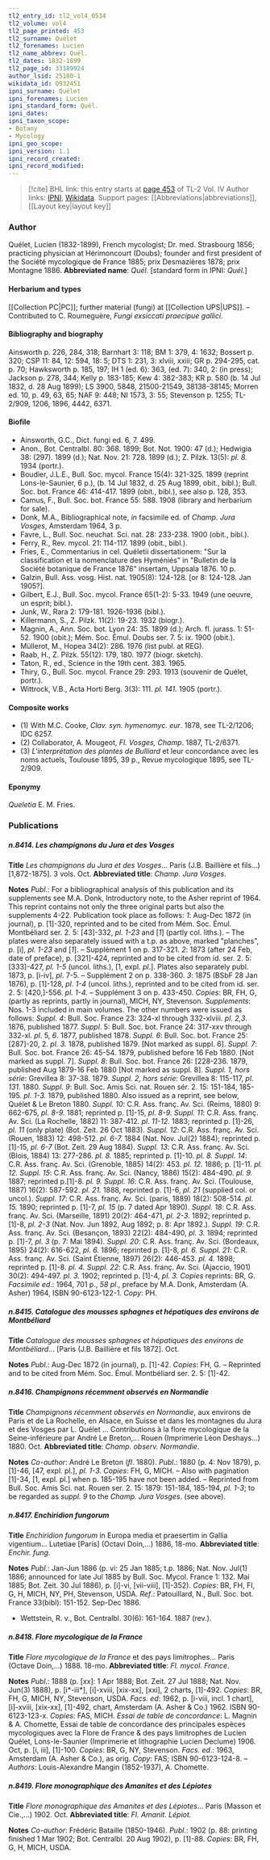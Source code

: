 ```yaml
---
tl2_entry_id: tl2_vol4_0534
tl2_volume: vol4
tl2_page_printed: 453
tl2_surname: Quélet
tl2_forenames: Lucien
tl2_name_abbrev: Quél.
tl2_dates: 1832-1899
tl2_page_id: 33189924
author_lsid: 25180-1
wikidata_id: Q932451
ipni_surname: Quélet
ipni_forenames: Lucien
ipni_standard_form: Quél.
ipni_dates: 
ipni_taxon_scope: 
- Botany
- Mycology
ipni_geo_scope: 
ipni_version: 1.1
ipni_record_created: 
ipni_record_modified:
---
```


> [!cite] BHL link: this entry starts at [page 453](https://www.biodiversitylibrary.org/page/33189924) of TL-2 Vol. IV
> Author links: [IPNI](https://www.ipni.org/a/25180-1), [Wikidata](https://www.wikidata.org/wiki/Q932451). Support pages: [[Abbreviations|abbreviations]], [[Layout key|layout key]]

### Author

Quélet, Lucien (1832-1899), French mycologist; Dr. med. Strasbourg 1856; practicing physician at Hérimoncourt (Doubs); founder and first president of the Société mycologique de France 1885; prix Desmazières 1878; prix Montagne 1886. 
**Abbreviated name**: *Quél.* \[standard form in IPNI: *Quél.*\]

#### Herbarium and types

[[Collection PC|PC]]; further material (fungi) at [[Collection UPS|UPS]]. – Contributed to C. Roumeguère, *Fungi exsiccati praecipue gallici*.

#### Bibliography and biography

Ainsworth p. 226, 284, 318; Barnhart 3: 118; BM 1: 379, 4: 1632; Bossert p. 320; CSP 11: 84, 12: 594, 18: 5; DTS 1: 231, 3: xlviii, xxiii; GR p. 294-295, cat. p. 70; Hawksworth p. 185, 197; IH 1 (ed. 6): 363, (ed. 7): 340, 2: (in press); Jackson p. 278, 344; Kelly p. 183-185; Kew 4: 382-383; KR p. 580 (b. 14 Jul 1832, d. 28 Aug 1899); LS 3900, 5848, 21500-21549, 38138-38145; Morren ed. 10, p. 49, 63, 65; NAF 9: 448; NI 1573, 3: 55; Stevenson p. 1255; TL-2/909, 1206, 1896, 4442, 6371.

#### Biofile

- Ainsworth, G.C., Dict. fungi ed. 6, 7. 499.
- Anon., Bot. Centralbl. 80: 368. 1899; Bot. Not. 1900: 47 (d.); Hedwigia 38: (297). 1899 (d.); Nat. Nov. 21: 728. 1899 (d.); Z. Pilzk. 13(5): *pl. 8.* 1934 (portr.).
- Boudier, J.L.E., Bull. Soc. mycol. France 15(4): 321-325. 1899 (reprint Lons-le-Saunier, 6 p.), (b. 14 Jul 1832, d. 25 Aug 1899, obit., bibl.); Bull. Soc. bot. France 46: 414-417. 1899 (obit., bibl.), see also p. 128, 353.
- Camus, F., Bull. Soc. bot. France 55: 588. 1908 (library and herbarium for sale).
- Donk, M.A., Bibliographical note, *in* facsimile ed. of *Champ. Jura Vosges*, Amsterdam 1964, 3 p.
- Favre, L., Bull. Soc. neuchat. Sci. nat. 28: 233-238. 1900 (obit., bibl.).
- Ferry, R., Rev. mycol. 21: 114-117. 1899 (obit., bibl.).
- Fries, E., Commentarius in cel. Quéletii dissertationem: "Sur la classification et la nomenclature des Hyméniés" in "Bulletin de la Société botanique de France 1876" insertam, Uppsala 1876. 10 p.
- Galzin, Bull. Ass. vosg. Hist. nat. 1905(8): 124-128. \[or 8: 124-128. Jan 1905?\].
- Gilbert, E.J., Bull. Soc. mycol. France 65(1-2): 5-33. 1949 (une oeuvre, un esprit; bibl.).
- Junk, W., Rara 2: 179-181. 1926-1936 (bibl.).
- Killermann, S., Z. Pilzk. 11(2): 19-23. 1932 (biogr.).
- Magnin, A., Ann. Soc. bot. Lyon 24: 35. 1899 (d.); Arch. fl. jurass. 1: 51-52. 1900 (obit.); Mém. Soc. Émul. Doubs ser. 7. 5: ix. 1900 (obit.).
- Müllerot, M., Hopea 34(2): 286. 1976 (list publ. at REG).
- Raab, H., Z. Pilzk. 55(12): 179, 180. 1977 (biogr. sketch).
- Taton, R., ed., Science in the 19th cent. 383. 1965.
- Thiry, G., Bull. Soc. mycol. France 29: 293. 1913 (souvenir de Quélet, portr.).
- Wittrock, V.B., Acta Horti Berg. 3(3): 111. *pl. 141.* 1905 (portr.).

#### Composite works

- (1) With M.C. Cooke, *Clav. syn. hymenomyc. eur*. 1878, see TL-2/1206; IDC 6257.
- (2) Collaborator, A. Mougeot, *Fl. Vosges, Champ*. 1887, TL-2/6371.
- (3) *L'interprétation des plantes de Bulliard* et leur concordance avec les noms actuels, Toulouse 1895, 39 p., Revue mycologique 1895, see TL-2/909.

#### Eponymy

*Queletia* E. M. Fries.

### Publications

##### n.8414. Les champignons du Jura et des Vosges

**Title**
*Les champignons du Jura et des Vosges*... Paris (J.B. Baillière et fils...) \[1,872-1875\]. 3 vols. Oct.
**Abbreviated title**: *Champ. Jura Vosges*.

**Notes**
*Publ*.: For a bibliographical analysis of this publication and its supplements see M.A. Donk, Introductory note, to the Asher reprint of 1964. This reprint contains not only the three original parts but also the supplements 4-22. Publication took place as follows:
*1*: Aug-Dec 1872 (in journal), p. \[1\]-320, reprinted and to be cited from Mém. Soc. Émul. Montbéliard ser. 2. 5: \[43\]-332, *pl. 1-23* and \[*1*\] (partly col. liths.). – The plates were also separately issued with a t.p. as above, marked "planches", p. \[i\], *pl. 1-23* and \[*1*\]. – Supplément 1 on p. 317-321.
*2*: 1873 (after 24 Feb, date of preface), p. \[321\]-424, reprinted and to be cited from id. ser. 2. 5: \[333\]-427, *pl. 1-5* (uncol. liths.), \[1, expl. *pl*.\]. Plates also separately publ. 1873, p. \[i-iv\], *pl*. 7-5. – Supplément 2 on p. 338-360.
*3*: 1875 (BSbF 28 Jan 1876), p. \[1\]-128, *pl. 1-4* (uncol. liths.), reprinted and to be cited from id. ser. 2. 5: \[420,\]-556. *pl. 1-4.* – Supplément 3 on p. 433-450.
*Copies*: BR, FH, G, (partly as reprints, partly in journal), MICH, NY, Stevenson.
*Supplements*: Nos. 1-3 included in main volumes. The other numbers were issued as follows:
*Suppl. 4*: Bull. Soc. France 23: 324-xl through 332-xlviii. *pl. 2,3*. 1876, published 1877.
*Suppl*. 5: Bull. Soc. bot. France 24: 317-xxv through 332-xl. *pl*. 5, *6*. 1877, published 1878.
*Suppl. 6*: Bull. Soc. bot. France 25: \[287\]-20, 2. *pl. 3.* 1878, published 1879. \[Not marked as suppl. 6\].
*Suppl. 7*: Bull. Soc. bot. France 26: 45-54. 1879, published before 16 Feb 1880. \[Not marked as suppl. 7\].
*Suppl. 8*: Bull. Soc. bot. France 26: \[228-236. 1879, published Aug 1879-16 Feb 1880 \[Not marked as suppl. 8\].
*Suppl. 1, hors série*: Grevillea 8: 37-38. 1879.
*Suppl. 2, hors série*: Grevillea 8: 115-117, *pl. 131.* 1880.
*Suppl. 9*: Bull. Soc. Amis Sci. nat. Rouen sér. 2. 15: 151-184, 185-195. *pl. 1-3.* 1879, published 1880. Also issued as a reprint, see below, Quélet & Le Breton 1880.
*Suppl. 10*: C.R. Ass. franç. Av. Sci. (Reims, 1880) 9: 662-675, *pl. 8-9.* 1881; reprinted p. \[1\]-15, *pl. 8-9.*
*Suppl. 11*: C.R. Ass. franç. Av. Sci. (La Rochelle, 1882) 11: 387-412. *pl. 11-12.* 1883; reprinted p. \[1\]-26, *pl. 11* (only plate) (Bot. Zeit. 26 Oct 1883).
*Suppl. 12*: C.R. Ass. franç. Av. Sci. (Rouen, 1883) 12: 498-512. *pl. 6-7.* 1884 (Nat. Nov. Jul(2) 1884); reprinted p. \[1\]-15, *pl. 6-7* (Bot. Zeit. 29 Aug 1884).
*Suppl. 13*: C.R. Ass. franç. Av. Sci. (Blois, 1884) 13: 277-286. *pl. 8.* 1885; reprinted p. \[1\]-10. *pl. 8.*
*Suppl. 14*: C.R. Ass. franç. Av. Sci. (Grenoble, 1885) 14(2): 453. *pl. 12.* 1886; p. \[1\]-11.
*pl. 12.*
*Suppl. 15*: C.R. Ass. franç. Av. Sci. (Nancy, 1886) 15(2): 484-490. *pl. 9.* 1887; reprinted p.\[1\]-8. *pl. 9.*
*Suppl. 16*: C.R. Ass. franç. Av. Sci. (Toulouse, 1887) 16(2): 587-592. *pl. 21.* 1888, reprinted p. \[1\]-6, *pl. 21* (supplied col. or uncol.).
*Suppl. 17*: C.R. Ass. franç. Av. Sci. (paris, 1889) 18(2): 508-514. *pl. 15.* 1890; reprinted p. \[1\]-7, *pl. 15* (p. 7 dated Apr 1890).
*Suppl. 18*: C.R. Ass. franç. Av. Sci. (Marseille, 1891) 20(2): 464-471, *pl. 2-3.* 1892; reprinted p. \[1\]-8, *pl. 2-3* (Nat. Nov. Jun 1892, Aug 1892; p. 8: Apr 1892.).
*Suppl. 19*: C.R. Ass. franç. Av. Sci. (Besançon, 1893) 22(2): 484-490, *pl. 3.* 1894; reprinted p. \[1\]-7, *pl. 3* (p. 7: Mai 1894).
*Suppl. 20*: C.R. Ass. franç. Av. Sci. (Bordeaux, 1895) 24(2): 616-622, *pl. 6.* 1896; reprinted p. \[1\]-8, *pl. 6.*
*Suppl. 21*: C.R. Ass. franç. Av. Sci. (Saint Étienne, 1897) 26(2): 446-453. *pl. 4.* 1898; reprinted p. \[1\]-8. *pl. 4.*
*Suppl. 22*: C.R. Ass. franç. Av. Sci. (Ajaccio, 1901) 30(2): 494-497. *pl. 3.* 1902; reprinted p. \[1\]-4, *pl. 3.*
*Copies* reprints: BR, G.
*Facsimile ed*.: 1964, 701 p., *58 pl*., preface by M.A. Donk, Amsterdam (A. Asher) 1964, ISBN 90-6123-122-1. *Copy*: PH.

##### n.8415. Catalogue des mousses sphagnes et hépatiques des environs de Montbéliard

**Title**
*Catalogue des mousses sphagnes et hépatiques des environs de Montbéliard*... \[Paris (J.B. Baillière et fils 1872\]. Oct.

**Notes**
*Publ*.: Aug-Dec 1872 (in journal), p. \[1\]-42. *Copies*: FH, G. – Reprinted and to be cited from Mém. Soc. Émul. Montbéliard ser. 2. 5: \[1\]-42.

##### n.8416. Champignons récemment observés en Normandie

**Title**
*Champignons récemment observés en Normandie*, aux environs de Paris et de La Rochelle, en Alsace, en Suisse et dans les montagnes du Jura et des Vosges par L. Quélet ... Contributions à la flore mycologique de la Seine-inférieure par André Le Breton,... Rouen (Imprimerie Léon Deshays...) 1880. Oct.
**Abbreviated title**: *Champ. observ. Normandie*.

**Notes**
*Co-author*: André Le Breton (*fl*. 1880).
*Publ*.: 1880 (p. 4: Nov 1879), p. \[1\]-46, \[47, expl. pl.\], *pl. 1-3. Copies*: FH, G, MICH. – Also with pagination \[1\]-34, \[1, expl. pl.\] when p. 185-195 have not been added. – Reprinted from Bull. Soc. Amis Sci. nat. Rouen ser. 2. 15: 1879: 151-184, 185-194, *pl. 1-3*; to be regarded as *suppl. 9* to the *Champ. Jura Vosges*. (see above).

##### n.8417. Enchiridion fungorum

**Title**
*Enchiridion fungorum* in Europa media et praesertim in Gallia vigentium... Lutetiae \[Paris\] (Octavi Doin,...) 1886, 18-mo.
**Abbreviated title**: *Enchir. fung.*

**Notes**
*Publ*.: Jan-Jun 1886 (p. vi: 25 Jan 1885; t.p. 1886; Nat. Nov. Jul(1) 1886; announced for late Jul 1885 by Bull. Soc. Mycol. France 1: 132. Mai 1885; Bot. Zeit. 30 Jul 1886), p. \[i\]-vi, \[vii-viii\], \[1\]-352). *Copies*: BR, FH, FI, G, H, MICH, NY, PH, Stevenson, USDA.
*Ref*.: Patouillard, N., Bull. Soc. bot. France 33(bibl): 151-152. Sep-Dec 1886.
- Wettstein, R. v., Bot. Centralbl. 30(6): 161-164. 1887 (rev.).

##### n.8418. Flore mycologique de la France

**Title**
*Flore mycologique de la France* et des pays limitrophes... Paris (Octave Doin,...) 1888. 18-mo.
**Abbreviated title**: *Fl. mycol. France*.

**Notes**
*Publ*.: 1888 (p. \[xx\]: 1 Apr 1888; Bot. Zeit. 27 Jul 1888; Nat. Nov. Jun(3) 1888), p. \[i\*-iii\*\], \[i\]-xviii, \[xix-xx\], \[xxi\], 2 charts, \[1\]-492. *Copies*: BR, FH, G, MICH, NY, Stevenson, USDA.
*Facs. ed*: 1962, p. \[i-viii, incl. 1 chart\], \[i\]-xviii, \[xix-xx\], \[1\]-492, chart, Amsterdam (A. Asher & Co.) 1962. ISBN 90-6123-123-x. *Copies*: FAS, MICH.
*Essai de table de concordance*: L. Magnin & A. Chomette, Essai de table de concordance des principales espèces mycologiques avec la Flore de France & des pays limitrophes de Lucien Quélet, Lons-le-Saunier (Imprimerie et lithographie Lucien Declume) 1906. Oct, p. \[i, iii\], \[1\]-100. *Copies*: BR, G, NY, Stevenson.
*Facs. ed*.: 1963, Amsterdam (A. Asher & Co.), as orig. *Copy*: FAS; ISBN 90-6123-124-8. – *Authors*: Louis-Alexandre Mangin (1852-1937), A. Chomette.

##### n.8419. Flore monographique des Amanites et des Lépiotes

**Title**
*Flore monographique des Amanites et des Lépiotes*... Paris (Masson et Cie.,...) 1902. Oct.
**Abbreviated title**: *Fl. Amanit. Lépiot.*

**Notes**
*Co-author*: Frédéric Bataille (1850-1946).
*Publ*.: 1902 (p. 88: printing finished 1 Mar 1902; Bot. Centralbl. 20 Aug 1902), p. \[1\]-88. *Copies*: BR, FH, G, H, MICH, USDA.

